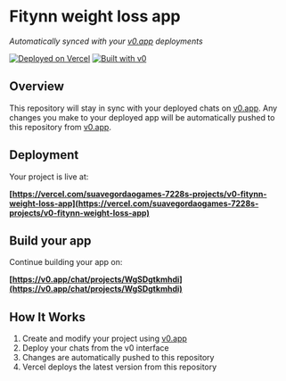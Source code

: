 # Fitynn weight loss app

*Automatically synced with your [v0.app](https://v0.app) deployments*

[![Deployed on Vercel](https://img.shields.io/badge/Deployed%20on-Vercel-black?style=for-the-badge&logo=vercel)](https://vercel.com/suavegordaogames-7228s-projects/v0-fitynn-weight-loss-app)
[![Built with v0](https://img.shields.io/badge/Built%20with-v0.app-black?style=for-the-badge)](https://v0.app/chat/projects/WgSDgtkmhdi)

## Overview

This repository will stay in sync with your deployed chats on [v0.app](https://v0.app).
Any changes you make to your deployed app will be automatically pushed to this repository from [v0.app](https://v0.app).

## Deployment

Your project is live at:

**[https://vercel.com/suavegordaogames-7228s-projects/v0-fitynn-weight-loss-app](https://vercel.com/suavegordaogames-7228s-projects/v0-fitynn-weight-loss-app)**

## Build your app

Continue building your app on:

**[https://v0.app/chat/projects/WgSDgtkmhdi](https://v0.app/chat/projects/WgSDgtkmhdi)**

## How It Works

1. Create and modify your project using [v0.app](https://v0.app)
2. Deploy your chats from the v0 interface
3. Changes are automatically pushed to this repository
4. Vercel deploys the latest version from this repository